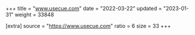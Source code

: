 +++
title = "www.usecue.com"
date = "2022-03-22"
updated = "2023-01-31"
weight = 33848

[extra]
source = "https://www.usecue.com"
ratio = 6
size = 33
+++
